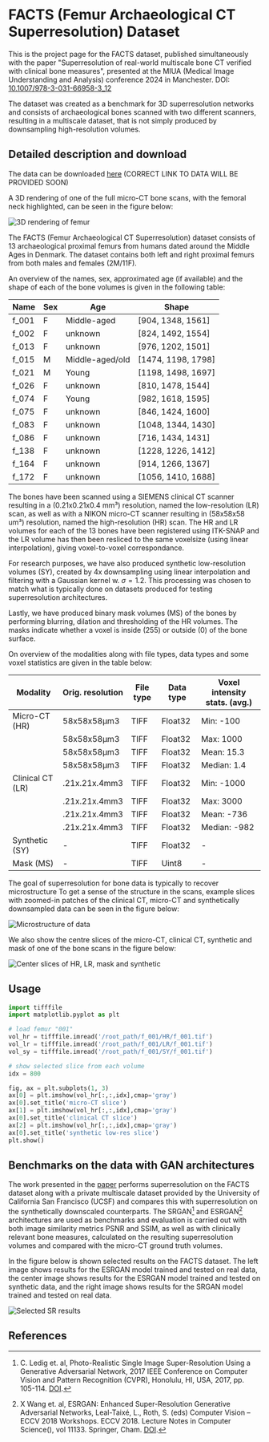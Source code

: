 # FACTS (Femur Archaeological CT Superresolution) Dataset

This is the project page for the FACTS dataset, published simultaneously with the paper "Superresolution of real-world multiscale bone CT verified with clinical bone measures", presented at the MIUA (Medical Image Understanding and Analysis) conference 2024 in Manchester.
DOI: [10.1007/978-3-031-66958-3_12](https://doi.org/10.1007/978-3-031-66958-3_12)

The dataset was created as a benchmark for 3D superresolution networks and consists of archaeological bones scanned with two different scanners, resulting in a multiscale dataset, that is not simply produced by downsampling high-resolution volumes.

## Detailed description and download

The data can be downloaded [here](https://github.com/phialosophy10/BoneSuperResolution) (CORRECT LINK TO DATA WILL BE PROVIDED SOON)

A 3D rendering of one of the full micro-CT bone scans, with the femoral neck highlighted, can be seen in the figure below:

![3D rendering of femur](https://github.com/phialosophy10/BoneSuperResolution/assets/93533251/945d4ad4-9023-4e59-9b42-a36c5e1b2978)

The FACTS (Femur Archaeological CT Superresolution) dataset consists of 13 archaeological proximal femurs from humans dated around the Middle Ages in Denmark. The dataset contains both left and right proximal femurs from both males and females (2M/11F). 

An overview of the names, sex, approximated age (if available) and the shape of each of the bone volumes is given in the following table:

| Name     | Sex    | Age                | Shape                 |
|----------|--------|--------------------|-----------------------|
| f_001    | F      | Middle-aged        | [904, 1348, 1561]     |
| f_002    | F      | unknown            | [824, 1492, 1554]     |
| f_013    | F      | unknown            | [976, 1202, 1501]     |
| f_015    | M      | Middle-aged/old    | [1474, 1198, 1798]    |
| f_021    | M      | Young              | [1198, 1498, 1697]    |
| f_026    | F      | unknown            | [810, 1478, 1544]     |
| f_074    | F      | Young              | [982, 1618, 1595]     |
| f_075    | F      | unknown            | [846, 1424, 1600]     |
| f_083    | F      | unknown            | [1048, 1344, 1430]    |
| f_086    | F      | unknown            | [716, 1434, 1431]     |
| f_138    | F      | unknown            | [1228, 1226, 1412]    |
| f_164    | F      | unknown            | [914, 1266, 1367]     |
| f_172    | F      | unknown            | [1056, 1410, 1688]    |

The bones have been scanned using a SIEMENS clinical CT scanner resulting in a (0.21x0.21x0.4 mm³) resolution, named the low-resolution (LR) scan, as well as with a NIKON micro-CT scanner resulting in (58x58x58 um³) resolution, named the high-resolution (HR) scan. The HR and LR volumes for each of the 13 bones have been registered using ITK-SNAP and the LR volume has then been resliced to the same voxelsize (using linear interpolation), giving voxel-to-voxel correspondance.

For research purposes, we have also produced synthetic low-resolution volumes (SY), created by 4x downsampling using linear interpolation and filtering with a Gaussian kernel w. $\sigma = 1.2$. This processing was chosen to match what is typically done on datasets produced for testing superresolution architectures.

Lastly, we have produced binary mask volumes (MS) of the bones by performing blurring, dilation and thresholding of the HR volumes. The masks indicate whether a voxel is inside (255) or outside (0) of the bone surface.

On overview of the modalities along with file types, data types and some voxel statistics are given in the table below:

|     Modality              |     Orig. resolution        |     File type        |     Data type        |     Voxel intensity stats.     (avg.)        |
|---------------------------|-----------------------------|----------------------|----------------------|----------------------------------------------|
|     Micro-CT (HR)         |     58x58x58µm3             |     TIFF             |     Float32          |     Min: -100                                |
|                           |     58x58x58µm3             |     TIFF             |     Float32          |     Max: 1000                                |
|                           |     58x58x58µm3             |     TIFF             |     Float32          |     Mean: 15.3                               |
|                           |     58x58x58µm3             |     TIFF             |     Float32          |     Median: 1.4                              |
|     Clinical CT   (LR)    |     .21x.21x.4mm3           |     TIFF             |     Float32          |     Min: -1000                               |
|                           |     .21x.21x.4mm3           |     TIFF             |     Float32          |     Max: 3000                                |
|                           |     .21x.21x.4mm3           |     TIFF             |     Float32          |     Mean: -736                               |
|                           |     .21x.21x.4mm3           |     TIFF             |     Float32          |     Median: -982                             |
|     Synthetic   (SY)      | -                           |     TIFF             |     Float32          | -                                            |
|     Mask (MS)             | -                           |     TIFF             |     Uint8            | -                                            |

The goal of superresolution for bone data is typically to recover microstructure To get a sense of the structure in the scans, example slices with zoomed-in patches of the clinical CT, micro-CT and synthetically downsampled data can be seen in the figure below:

![Microstructure of data](https://github.com/user-attachments/assets/4a5e778e-2bc9-4299-880a-32f57b2e8280)

We also show the centre slices of the micro-CT, clinical CT, synthetic and mask of one of the bone scans in the figure below:

![Center slices of HR, LR, mask and synthetic](https://github.com/user-attachments/assets/fb850a91-5d7c-40c2-9224-57ff169c1eaf)

## Usage

```python
import tifffile
import matplotlib.pyplot as plt

# load femur "001"
vol_hr = tifffile.imread('/root_path/f_001/HR/f_001.tif')
vol_lr = tifffile.imread('/root_path/f_001/LR/f_001.tif')
vol_sy = tifffile.imread('/root_path/f_001/SY/f_001.tif')

# show selected slice from each volume
idx = 800

fig, ax = plt.subplots(1, 3)
ax[0] = plt.imshow(vol_hr[:,:,idx],cmap='gray')
ax[0].set_title('micro-CT slice')
ax[1] = plt.imshow(vol_hr[:,:,idx],cmap='gray')
ax[0].set_title('clinical CT slice')
ax[2] = plt.imshow(vol_hr[:,:,idx],cmap='gray')
ax[0].set_title('synthetic low-res slice')
plt.show()


```

## Benchmarks on the data with GAN architectures

The work presented in the [paper](https://doi.org/10.1007/978-3-031-66958-3_12) performs superresolution on the FACTS dataset along with a private multiscale dataset provided by the University of California San Francisco (UCSF) and compares this with superresolution on the synthetically downscaled counterparts. The SRGAN[^1] and ESRGAN[^2] architectures are used as benchmarks and evaluation is carried out with both image similarity metrics PSNR and SSIM, as well as with clinically relevant bone measures, calculated on the resulting superresolution volumes and compared with the micro-CT ground truth volumes.

In the figure below is shown selected results on the FACTS dataset. The left image shows results for the ESRGAN model trained and tested on real data, the center image shows results for the ESRGAN model trained and tested on synthetic data, and the right image shows results for the SRGAN model trained and tested on real data.

![Selected SR results](https://github.com/phialosophy10/BoneSuperResolution/assets/93533251/73cf9ea8-0ace-49cd-8df8-d157a88b458f)


## References
[^1]: C. Ledig et. al, Photo-Realistic Single Image Super-Resolution Using a Generative Adversarial Network, 2017 IEEE Conference on Computer Vision and Pattern Recognition (CVPR), Honolulu, HI, USA, 2017, pp. 105-114. [DOI](doi.org/10.1109/CVPR.2017.19).

[^2]: X Wang et. al, ESRGAN: Enhanced Super-Resolution Generative Adversarial Networks, Leal-Taixé, L., Roth, S. (eds) Computer Vision – ECCV 2018 Workshops. ECCV 2018. Lecture Notes in Computer Science(), vol 11133. Springer, Cham. [DOI](doi.org/10.1007/978-3-030-11021-5_5).

